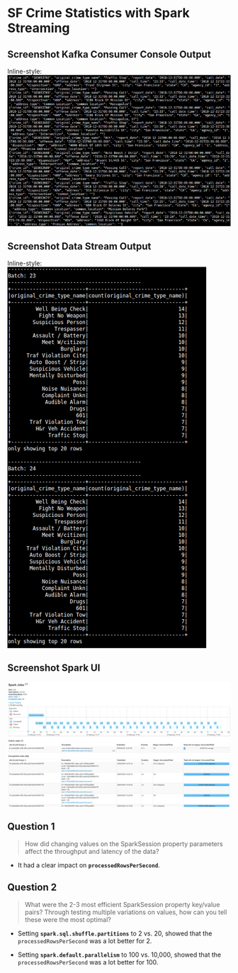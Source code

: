 # SF Crime Statistics with Spark Streaming


## Screenshot Kafka Consumer Console Output

Inline-style: 
![alt text](screenshot-kafka-consumer-console-output.png "Kafka Consumer Console Screenshot")

## Screenshot Data Stream Output

Inline-style:
![alt text](screenshot-progress-reporter.png "Progress Reporter")

## Screenshot Spark UI
![alt text](screenshot-spark-ui.png "Spark UI")

## Question 1

> How did changing values on the SparkSession property parameters affect the throughput and latency of the data?

- It had a clear impact on __<code>processedRowsPerSecond</code>__.

## Question 2

> What were the 2-3 most efficient SparkSession property key/value pairs? Through testing multiple variations on values, how can you tell these were the most optimal?

- Setting __<code>spark.sql.shuffle.partitions</code>__ to 2 vs. 20, showed that the <code>processedRowsPerSecond</code> was a lot better for 2.

- Setting __<code>spark.default.parallelism</code>__ to 100 vs. 10,000, showed that the <code>processedRowsPerSecond</code> was a lot better for 100.
